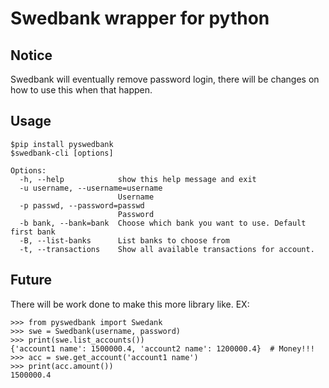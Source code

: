 # Swedbank wrapper for python

## Notice
Swedbank will eventually remove password login, there will be changes on how to use this when that happen.

## Usage

    $pip install pyswedbank
    $swedbank-cli [options]
    
    Options:
      -h, --help            show this help message and exit
      -u username, --username=username
                            Username
      -p passwd, --password=passwd
                            Password
      -b bank, --bank=bank  Choose which bank you want to use. Default first bank
      -B, --list-banks      List banks to choose from
      -t, --transactions    Show all available transactions for account.

## Future
There will be work done to make this more library like. EX:

    >>> from pyswedbank import Swedank
    >>> swe = Swedbank(username, password)
    >>> print(swe.list_accounts())
    {'account1 name': 1500000.4, 'account2 name': 1200000.4}  # Money!!!
    >>> acc = swe.get_account('account1 name')
    >>> print(acc.amount())
    1500000.4
    
